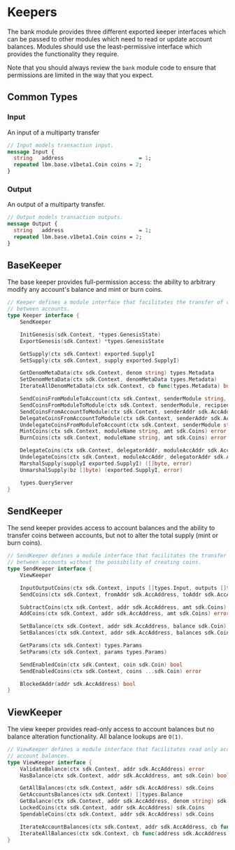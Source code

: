 <!--
order: 2
-->

# Keepers

The bank module provides three different exported keeper interfaces which can be passed to other modules which need to read or update account balances. Modules should use the least-permissive interface which provides the functionality they require.

Note that you should always review the `bank` module code to ensure that permissions are limited in the way that you expect.

## Common Types

### Input

An input of a multiparty transfer

```protobuf
// Input models transaction input.
message Input {
  string   address                        = 1;
  repeated lbm.base.v1beta1.Coin coins = 2;
}
```

### Output

An output of a multiparty transfer.

```protobuf
// Output models transaction outputs.
message Output {
  string   address                        = 1;
  repeated lbm.base.v1beta1.Coin coins = 2;
}
```

## BaseKeeper

The base keeper provides full-permission access: the ability to arbitrary modify any account's balance and mint or burn coins.

```go
// Keeper defines a module interface that facilitates the transfer of coins
// between accounts.
type Keeper interface {
	SendKeeper

	InitGenesis(sdk.Context, *types.GenesisState)
	ExportGenesis(sdk.Context) *types.GenesisState

	GetSupply(ctx sdk.Context) exported.SupplyI
	SetSupply(ctx sdk.Context, supply exported.SupplyI)

	GetDenomMetaData(ctx sdk.Context, denom string) types.Metadata
	SetDenomMetaData(ctx sdk.Context, denomMetaData types.Metadata)
	IterateAllDenomMetaData(ctx sdk.Context, cb func(types.Metadata) bool)

	SendCoinsFromModuleToAccount(ctx sdk.Context, senderModule string, recipientAddr sdk.AccAddress, amt sdk.Coins) error
	SendCoinsFromModuleToModule(ctx sdk.Context, senderModule, recipientModule string, amt sdk.Coins) error
	SendCoinsFromAccountToModule(ctx sdk.Context, senderAddr sdk.AccAddress, recipientModule string, amt sdk.Coins) error
	DelegateCoinsFromAccountToModule(ctx sdk.Context, senderAddr sdk.AccAddress, recipientModule string, amt sdk.Coins) error
	UndelegateCoinsFromModuleToAccount(ctx sdk.Context, senderModule string, recipientAddr sdk.AccAddress, amt sdk.Coins) error
	MintCoins(ctx sdk.Context, moduleName string, amt sdk.Coins) error
	BurnCoins(ctx sdk.Context, moduleName string, amt sdk.Coins) error

	DelegateCoins(ctx sdk.Context, delegatorAddr, moduleAccAddr sdk.AccAddress, amt sdk.Coins) error
	UndelegateCoins(ctx sdk.Context, moduleAccAddr, delegatorAddr sdk.AccAddress, amt sdk.Coins) error
	MarshalSupply(supplyI exported.SupplyI) ([]byte, error)
	UnmarshalSupply(bz []byte) (exported.SupplyI, error)

	types.QueryServer
}
```

## SendKeeper

The send keeper provides access to account balances and the ability to transfer coins between accounts, but not to alter the total supply (mint or burn coins).

```go
// SendKeeper defines a module interface that facilitates the transfer of coins
// between accounts without the possibility of creating coins.
type SendKeeper interface {
	ViewKeeper

	InputOutputCoins(ctx sdk.Context, inputs []types.Input, outputs []types.Output) error
	SendCoins(ctx sdk.Context, fromAddr sdk.AccAddress, toAddr sdk.AccAddress, amt sdk.Coins) error

	SubtractCoins(ctx sdk.Context, addr sdk.AccAddress, amt sdk.Coins) error
	AddCoins(ctx sdk.Context, addr sdk.AccAddress, amt sdk.Coins) error

	SetBalance(ctx sdk.Context, addr sdk.AccAddress, balance sdk.Coin) error
	SetBalances(ctx sdk.Context, addr sdk.AccAddress, balances sdk.Coins) error

	GetParams(ctx sdk.Context) types.Params
	SetParams(ctx sdk.Context, params types.Params)

	SendEnabledCoin(ctx sdk.Context, coin sdk.Coin) bool
	SendEnabledCoins(ctx sdk.Context, coins ...sdk.Coin) error

	BlockedAddr(addr sdk.AccAddress) bool
}
```

## ViewKeeper

The view keeper provides read-only access to account balances but no balance alteration functionality. All balance lookups are `O(1)`.

```go
// ViewKeeper defines a module interface that facilitates read only access to
// account balances.
type ViewKeeper interface {
	ValidateBalance(ctx sdk.Context, addr sdk.AccAddress) error
	HasBalance(ctx sdk.Context, addr sdk.AccAddress, amt sdk.Coin) bool

	GetAllBalances(ctx sdk.Context, addr sdk.AccAddress) sdk.Coins
	GetAccountsBalances(ctx sdk.Context) []types.Balance
	GetBalance(ctx sdk.Context, addr sdk.AccAddress, denom string) sdk.Coin
	LockedCoins(ctx sdk.Context, addr sdk.AccAddress) sdk.Coins
	SpendableCoins(ctx sdk.Context, addr sdk.AccAddress) sdk.Coins

	IterateAccountBalances(ctx sdk.Context, addr sdk.AccAddress, cb func(coin sdk.Coin) (stop bool))
	IterateAllBalances(ctx sdk.Context, cb func(address sdk.AccAddress, coin sdk.Coin) (stop bool))
}
```
